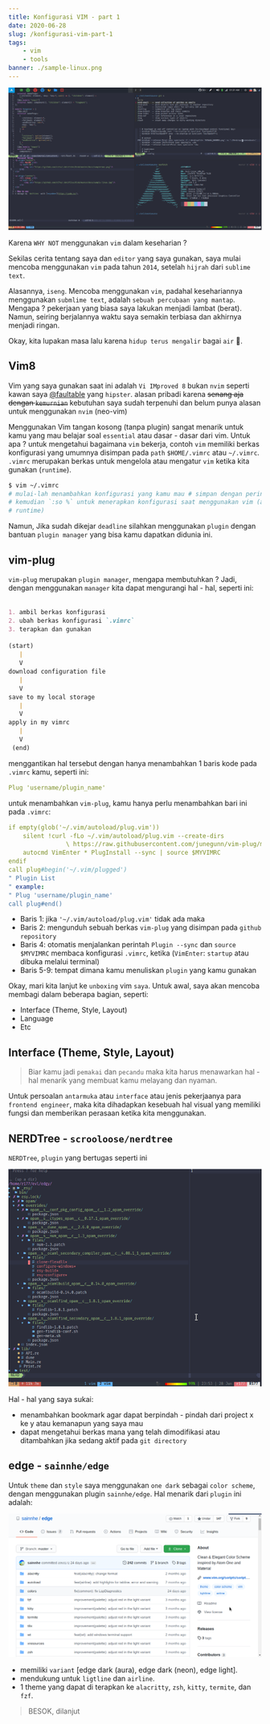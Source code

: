 ```yaml
---
title: Konfigurasi VIM - part 1
date: 2020-06-28
slug: /konfigurasi-vim-part-1
tags:
    - vim
    - tools
banner: ./sample-linux.png
---
```


![Banner](./sample-linux.png)


Karena `WHY NOT` menggunakan `vim` dalam keseharian ? 

Sekilas cerita tentang saya dan `editor` yang saya gunakan, saya mulai mencoba
menggunakan `vim` pada tahun `2014`, setelah `hijrah` dari `sublime text`. 

Alasannya, `iseng`. Mencoba menggunakan `vim`, padahal kesehariannya menggunakan
`submlime text`, adalah `sebuah percubaan yang mantap`. Mengapa ? pekerjaan yang
biasa saya lakukan menjadi lambat (berat). Namun, seiring berjalannya waktu
saya semakin terbiasa dan akhirnya menjadi ringan.

Okay, kita lupakan masa lalu karena `hidup terus mengalir` bagai `air` 🌊.

## Vim8

Vim yang saya gunakan saat ini adalah `Vi IMproved 8` bukan `nvim` seperti
kawan saya [@faultable](https://faultable.dev) yang `hipster`.  alasan pribadi
karena ~~senang aja dengan `kemurnian`~~ kebutuhan saya sudah terpenuhi dan
belum punya alasan untuk menggunakan `nvim` (neo-vim)

Menggunakan Vim tangan kosong (tanpa plugin) sangat menarik untuk kamu yang mau
belajar soal `essential` atau dasar - dasar dari vim. Untuk apa ? untuk
mengetahui bagaimana `vim` bekerja, contoh `vim` memiliki berkas konfigurasi
yang umumnya disimpan pada `path` `$HOME/.vimrc` atau `~/.vimrc`.  `.vimrc`
merupakan berkas untuk mengelola atau mengatur `vim` ketika kita gunakan
(`runtime`).

```bash
$ vim ~/.vimrc
# mulai-lah menambahkan konfigurasi yang kamu mau # simpan dengan perintah `:w`
# kemudian `:so %` untuk menerapkan konfigurasi saat menggunakan vim (apply in
# runtime)
```

Namun, Jika sudah dikejar `deadline` silahkan menggunakan `plugin` dengan
bantuan `plugin manager` yang bisa kamu dapatkan didunia ini.

## vim-plug

`vim-plug` merupakan `plugin manager`, mengapa membutuhkan ? Jadi, dengan menggunakan `manager` kita dapat mengurangi hal - hal, seperti ini:

```markdown

1. ambil berkas konfigurasi
2. ubah berkas konfigurasi `.vimrc`
3. terapkan dan gunakan

(start)
   |
   V
download configuration file
   |
   V
save to my local storage
   |
   V
apply in my vimrc 
   |
   V
 (end)
```
   
menggantikan hal tersebut dengan hanya menambahkan 1 baris kode pada `.vimrc` kamu, seperti ini:
   
```yaml
Plug 'username/plugin_name'
```
   
untuk menambahkan `vim-plug`, kamu hanya perlu menambahkan bari ini pada `.vimrc`: 
   
```yaml
if empty(glob('~/.vim/autoload/plug.vim'))
    silent !curl -fLo ~/.vim/autoload/plug.vim --create-dirs
                \ https://raw.githubusercontent.com/junegunn/vim-plug/master/plug.vim
    autocmd VimEnter * PlugInstall --sync | source $MYVIMRC
endif
call plug#begin('~/.vim/plugged')
" Plugin List
" example: 
" Plug 'username/plugin_name'
call plug#end()
```
   
* Baris 1: jika `'~/.vim/autoload/plug.vim'` tidak ada maka
* Baris 2: mengunduh sebuah berkas `vim-plug` yang disimpan pada `github repository`
* Baris 4: otomatis menjalankan perintah `Plugin --sync` dan `source $MYVIMRC` membaca konfigurasi `.vimrc`, ketika (`VimEnter`: `startup` atau dibuka melalui terminal)
* Baris 5-9: tempat dimana kamu menuliskan `plugin` yang kamu gunakan
   
   
Okay, mari kita lanjut ke `unboxing` vim `saya`.
Untuk awal, saya akan mencoba membagi dalam beberapa bagian, seperti:
   
* Interface (Theme, Style, Layout)
* Language 
* Etc

## Interface (Theme, Style, Layout) 

> Biar kamu jadi `pemakai` dan `pecandu` maka kita harus menawarkan hal - hal menarik yang membuat kamu melayang dan nyaman.
   
Untuk persoalan `antarmuka` atau `interface` atau jenis pekerjaanya para `frontend engineer`, maka kita dihadapkan kesebuah hal visual yang memiliki fungsi dan memberikan perasaan ketika kita menggunakan.
   

## NERDTree - `scrooloose/nerdtree` 
`NERDTree`, `plugin` yang bertugas seperti ini 
   
   
![NERDTree](./vim-nerdtree.png)
   

Hal - hal yang saya sukai:
* menambahkan bookmark agar dapat berpindah - pindah dari project x ke y atau kemanapun yang saya mau
* dapat mengetahui berkas mana yang telah dimodifikasi atau ditambahkan jika sedang aktif pada `git directory`
   

## edge - `sainnhe/edge`
Untuk `theme` dan `style` saya menggunakan `one dark` sebagai `color scheme`, dengan menggunakan plugin `sainnhe/edge`.
Hal menarik dari `plugin` ini adalah:
   

![edge](./sainhe-edge.png)

   
* memiliki `variant` [edge dark (aura), edge dark (neon),  edge light].
* mendukung untuk `ligtline` dan `airline`.
* 1 theme yang dapat di terapkan ke `alacritty`, `zsh`, `kitty`, `termite`, dan `fzf`.
   

> BESOK, dilanjut
